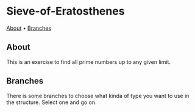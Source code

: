 # Sieve-of-Eratosthenes

[About](#about) • [Branches](#branches)

## About  
This is an exercise to find all prime numbers up to any given limit.

## Branches

There is some branches to choose what kinda of type you want to use in the structure. Select one and go on.

